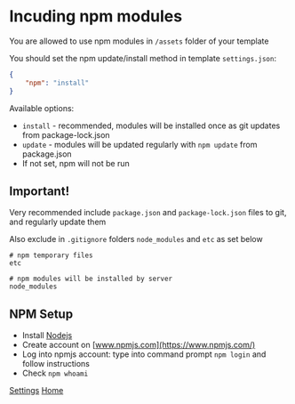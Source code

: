 
# Incuding npm modules

You are allowed to use npm modules in `/assets` folder of your template

You should set the npm update/install method in template `settings.json`:

```json
{
    "npm": "install"
}
```

Available options:

- `install` - recommended, modules will be installed once as git updates from package-lock.json
- `update` - modules will be updated regularly with `npm update` from package.json
- If not set, npm will not be run


## Important!

Very recommended include `package.json` and `package-lock.json` files to git, and regularly update them

Also exclude in `.gitignore` folders `node_modules` and `etc` as set below

```
# npm temporary files
etc

# npm modules will be installed by server
node_modules
```


## NPM Setup

- Install [Nodejs](https://nodejs.org/en/download/)
- Create account on [www.npmjs.com](https://www.npmjs.com/)
- Log into npmjs account: type into command prompt `npm login` and follow instructions
- Check `npm whoami`


[Settings](settings.md)
[Home](../index.md)
